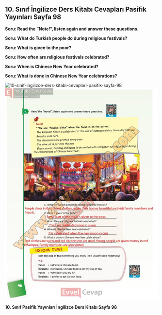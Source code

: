 ## 10. Sınıf İngilizce Ders Kitabı Cevapları Pasifik Yayınları Sayfa 98

**Soru: Read the “Note!”, listen again and answer these questions.**

**Soru: What do Turkish people do during religious festivals?**

**Soru: What is given to the poor?**

**Soru: How often are religious festivals celebrated?**

**Soru: When is Chinese New Year celebrated?**

**Soru: What is done in Chinese New Year celebrations?**

![10-sinif-ingilizce-ders-kitabi-cevaplari-pasifik-sayfa-98]()![10-sinif-ingilizce-ders-kitabi-cevaplari-pasifik-sayfa-98](./image1.webp)

**10. Sınıf Pasifik Yayınları İngilizce Ders Kitabı Sayfa 98**
